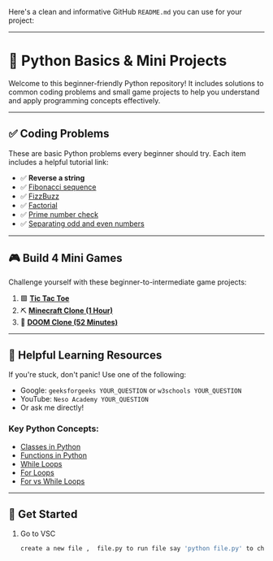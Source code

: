 Here's a clean and informative GitHub `README.md` you can use for your project:

---

# 🐍 Python Basics & Mini Projects

Welcome to this beginner-friendly Python repository! It includes solutions to common coding problems and small game projects to help you understand and apply programming concepts effectively.

---

## ✅ Coding Problems

These are basic Python problems every beginner should try. Each item includes a helpful tutorial link:

- ✅ **Reverse a string**
- ✅ [Fibonacci sequence](https://www.youtube.com/watch?v=6VCJhq6FsaY&list=PLBlnK6fEyqRiueC_HzwFallNO76hfXBB7&index=106&pp=iAQB0gcJCYQJAYcqIYzv)
- ✅ [FizzBuzz](https://www.youtube.com/watch?v=whbXCE7UPjY)
- ✅ [Factorial](https://www.youtube.com/watch?v=tDTQ1h40SwE)
- ✅ [Prime number check](https://www.youtube.com/watch?v=xqGOOCVggiU&list=PLBlnK6fEyqRiueC_HzwFallNO76hfXBB7&index=107&pp=iAQB)
- ✅ [Separating odd and even numbers](https://www.youtube.com/watch?v=KDMMlPoqONE&list=PLBlnK6fEyqRiueC_HzwFallNO76hfXBB7&index=98&pp=iAQB)

---

## 🎮 Build 4 Mini Games

Challenge yourself with these beginner-to-intermediate game projects:

1. 🟩 **[Tic Tac Toe](https://www.youtube.com/watch?v=dK6gJw4-NCo)**  
2. ⛏️ **[Minecraft Clone (1 Hour)](https://www.youtube.com/watch?v=Ab8TOSFfNp4&list=PLi77irUVkDatlbulEY4Kz8O107HO8RGH8&index=2)**  
3. 🔫 **[DOOM Clone (52 Minutes)](https://www.youtube.com/watch?v=ECqUrT7IdqQ&list=PLi77irUVkDatlbulEY4Kz8O107HO8RGH8)**  

---

## 🧠 Helpful Learning Resources

If you're stuck, don't panic! Use one of the following:
- Google: `geeksforgeeks YOUR_QUESTION` or `w3schools YOUR_QUESTION`
- YouTube: `Neso Academy YOUR_QUESTION`
- Or ask me directly!

### Key Python Concepts:
- [Classes in Python](https://www.youtube.com/watch?v=ZDa-Z5JzLYM&t=98s)
- [Functions in Python](https://www.youtube.com/watch?v=kGcUtckifXc)
- [While Loops](https://www.youtube.com/watch?v=S_1QiK_RF2o&pp=ygUabmVzbyBhY2FkZW15IHB5dGhvbiAgbG9vcHM%3D)
- [For Loops](https://www.youtube.com/watch?v=YhDI2btcWeU&pp=ygUabmVzbyBhY2FkZW15IHB5dGhvbiAgbG9vcHM%3D)
- [For vs While Loops](https://www.youtube.com/watch?v=UP2Bk1a2Dgg)

---

## 🚀 Get Started

1. Go to VSC  
   ```bash
   create a new file ,  file.py to run file say 'python file.py' to check your python version 'python --version'
   ```




<!--
# 🚀 Python Bootcamp Quickstart Guide

This is a curated collection of Python resources designed to help you **learn fast**, **practice smart**, and **prepare for coding exercises**, such as those asked at WTC or similar bootcamps.

---

## 📚 One Playlist to Learn It All
A comprehensive, full-course playlist to get you started:
- ▶️ [Complete Python Course – CodeWithHarry](https://www.youtube.com/watch?v=4EaYeZyzIB0&list=PLBlnK6fEyqRiueC_HzwFallNO76hfXBB7)

---

## 🧱 Short & Structured Learning

### 🔤 Syntax & Basics
- [Python Syntax (Part 1)](https://www.youtube.com/watch?v=rLyYb7BFgQI)
- [Python Syntax (Part 2)](https://www.youtube.com/watch?v=VchuKL44s6E&t=94s)

### 🧩 Core Concepts
- [Classes in Python](https://www.youtube.com/watch?v=ZDa-Z5JzLYM&t=98s)
- [Functions in Python](https://www.youtube.com/watch?v=kGcUtckifXc)
- [While Loops](https://www.youtube.com/watch?v=S_1QiK_RF2o&pp=ygUabmVzbyBhY2FkZW15IHB5dGhvbiAgbG9vcHM%3D)
- [for loops](https://www.youtube.com/watch?v=YhDI2btcWeU&pp=ygUabmVzbyBhY2FkZW15IHB5dGhvbiAgbG9vcHM%3D)
- [for vs while loops](https://www.youtube.com/watch?v=UP2Bk1a2Dgg)

---

## 🛠️ Projects to Build Skills

These start with a short Python refresher to get you warmed up, followed by hands-on projects:

- [Mini Project + Python Crash](https://www.youtube.com/watch?v=mMzwOZQJIcE&t=538s)
- [Project-Based Python Practice](https://www.youtube.com/watch?v=N_W4EYtsa10)
- [Build Real-World Python Apps](https://www.youtube.com/watch?v=pDXdlXlaCco)

---

## 🧪 Common Coding Exercises (Bootcamp/Interview Prep)

Be ready to solve these foundational problems—they’re often used in technical bootcamps like WTC:

- ✅ Reverse a string  
- ✅ [Fibonacci sequence](https://www.youtube.com/watch?v=6VCJhq6FsaY&list=PLBlnK6fEyqRiueC_HzwFallNO76hfXBB7&index=106&pp=iAQB0gcJCYQJAYcqIYzv)
- ✅ [FizzBuzz](https://www.youtube.com/watch?v=whbXCE7UPjY)
- ✅ [Factorial](https://www.youtube.com/watch?v=tDTQ1h40SwE)
- ✅ [Prime number check](https://www.youtube.com/watch?v=xqGOOCVggiU&list=PLBlnK6fEyqRiueC_HzwFallNO76hfXBB7&index=107&pp=iAQB)
- ✅ [Seperating odd and even numbers](https://www.youtube.com/watch?v=KDMMlPoqONE&list=PLBlnK6fEyqRiueC_HzwFallNO76hfXBB7&index=98&pp=iAQB)

<!--one playlist for everything - https://www.youtube.com/watch?v=4EaYeZyzIB0&list=PLBlnK6fEyqRiueC_HzwFallNO76hfXBB7

short stuctured - 

synthax - https://www.youtube.com/watch?v=rLyYb7BFgQI&pp=ygUOcHl0aG9uIGNsYXNzZXM%3D
synthax - https://www.youtube.com/watch?v=VchuKL44s6E&t=94s&pp=ygUOcHl0aG9uIHN5bnRoYXg%3D
classes - https://www.youtube.com/watch?v=ZDa-Z5JzLYM&t=98s
functions - https://www.youtube.com/watch?v=kGcUtckifXc

Projects (starts with short python course to help you practice before you start building)
https://www.youtube.com/watch?v=mMzwOZQJIcE&t=538s
https://www.youtube.com/watch?v=N_W4EYtsa10
https://www.youtube.com/watch?v=pDXdlXlaCco

Exercises that will be asked from you @wtc
Reverse a string
fibonacci
fizzbuzz
Factorial
Prime number check
-->
